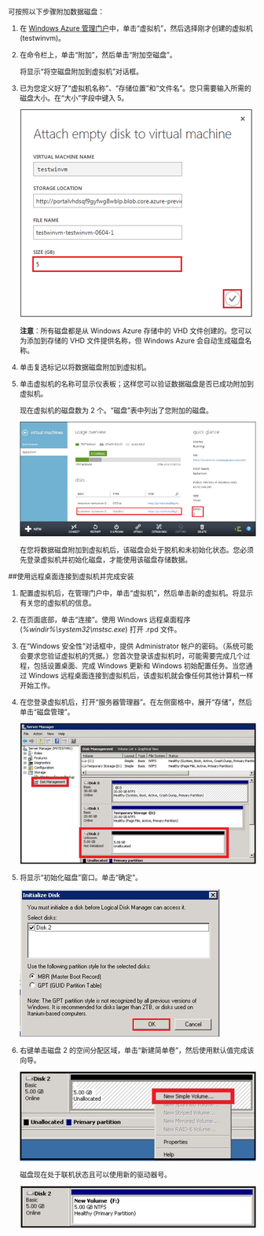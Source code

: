 
可按照以下步骤附加数据磁盘：

1. 在 [Windows Azure 管理门户][AzurePreviewPortal]中，单击“虚拟机”，然后选择刚才创建的虚拟机 (testwinvm)。

2. 在命令栏上，单击“附加”，然后单击“附加空磁盘”。
	
	将显示“将空磁盘附加到虚拟机”对话框。


3. 已为您定义好了“虚拟机名称”、“存储位置”和“文件名”。您只需要输入所需的磁盘大小。在“大小”字段中键入 5。

	![附加空磁盘][Image2]

	**注意**：所有磁盘都是从 Windows Azure 存储中的 VHD 文件创建的。您可以为添加到存储的 VHD 文件提供名称，但 Windows Azure 会自动生成磁盘名称。

4. 单击复选标记以将数据磁盘附加到虚拟机。

5. 单击虚拟机的名称可显示仪表板；这样您可以验证数据磁盘是否已成功附加到虚拟机。

	现在虚拟机的磁盘数为 2 个。“磁盘”表中列出了您附加的磁盘。

	![附加空磁盘][Image3]

	在您将数据磁盘附加到虚拟机后，该磁盘会处于脱机和未初始化状态。您必须先登录虚拟机并初始化磁盘，才能使用该磁盘存储数据。

##使用远程桌面连接到虚拟机并完成安装
1. 配置虚拟机后，在管理门户中，单击“虚拟机”，然后单击新的虚拟机。将显示有关您的虚拟机的信息。	

2. 在页面底部，单击“连接”。使用 Windows 远程桌面程序 (*%windir%\system32\mstsc.exe*) 打开 .rpd 文件。	

3. 在“Windows 安全性”对话框中，提供 Administrator 帐户的密码。（系统可能会要求您验证虚拟机的凭据。）您首次登录该虚拟机时，可能需要完成几个过程，包括设置桌面、完成 Windows 更新和 Windows 初始配置任务。当您通过 Windows 远程桌面连接到虚拟机后，该虚拟机就会像任何其他计算机一样开始工作。

4. 在您登录虚拟机后，打开“服务器管理器”。在左侧窗格中，展开“存储”，然后单击“磁盘管理”。

	![服务器管理器][Image4]

5. 将显示“初始化磁盘”窗口。单击“确定”。

	![初始化磁盘][Image5.0]

6. 右键单击磁盘 2 的空间分配区域，单击“新建简单卷”，然后使用默认值完成该向导。

	![新建简单卷][Image6]

	磁盘现在处于联机状态且可以使用新的驱动器号。

	![初始化成功][Image7]


[AzurePreviewPortal]: http://manage.windowsazure.cn

[Image2]: ./media/attach-data-disk-windows-server-2008-vm-in-portal/AttachDataDiskWinVM2.png
[Image3]: ./media/attach-data-disk-windows-server-2008-vm-in-portal/AttachDataDiskWinVM3.png
[Image4]: ./media/attach-data-disk-windows-server-2008-vm-in-portal/servermanager.png
[Image5.0]: ./media/attach-data-disk-windows-server-2008-vm-in-portal/initializedisk0.png

[Image6]: ./media/attach-data-disk-windows-server-2008-vm-in-portal/initializediskvolume.png
[Image7]: ./media/attach-data-disk-windows-server-2008-vm-in-portal/initializesuccess.png


